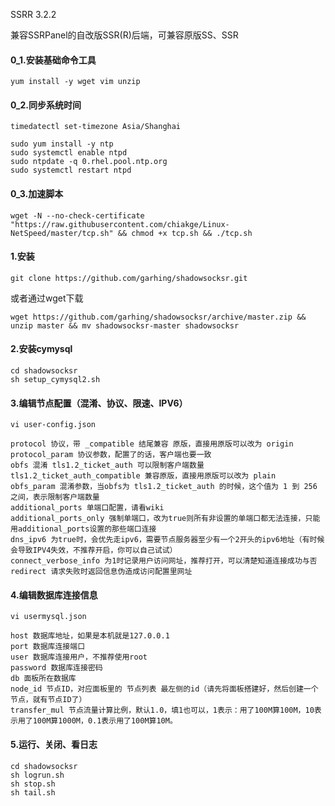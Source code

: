 SSRR 3.2.2

兼容SSRPanel的自改版SSR(R)后端，可兼容原版SS、SSR

#### 0_1.安装基础命令工具

    yum install -y wget vim unzip

#### 0_2.同步系统时间

    timedatectl set-timezone Asia/Shanghai
    
    sudo yum install -y ntp
    sudo systemctl enable ntpd
    sudo ntpdate -q 0.rhel.pool.ntp.org
    sudo systemctl restart ntpd

#### 0_3.加速脚本

    wget -N --no-check-certificate "https://raw.githubusercontent.com/chiakge/Linux-NetSpeed/master/tcp.sh" && chmod +x tcp.sh && ./tcp.sh

#### 1.安装

    git clone https://github.com/garhing/shadowsocksr.git

或者通过wget下载

    wget https://github.com/garhing/shadowsocksr/archive/master.zip && unzip master && mv shadowsocksr-master shadowsocksr



#### 2.安装cymysql

    cd shadowsocksr    
    sh setup_cymysql2.sh


#### 3.编辑节点配置（混淆、协议、限速、IPV6）

    vi user-config.json

    protocol 协议，带 _compatible 结尾兼容 原版，直接用原版可以改为 origin
    protocol_param 协议参数，配置了的话，客户端也要一致
    obfs 混淆 tls1.2_ticket_auth 可以限制客户端数量 tls1.2_ticket_auth_compatible 兼容原版，直接用原版可以改为 plain
    obfs_param 混淆参数，当obfs为 tls1.2_ticket_auth 的时候，这个值为 1 到 256 之间，表示限制客户端数量
    additional_ports 单端口配置，请看wiki
    additional_ports_only 强制单端口，改为true则所有非设置的单端口都无法连接，只能用additional_ports设置的那些端口连接
    dns_ipv6 为true时，会优先走ipv6，需要节点服务器至少有一个2开头的ipv6地址（有时候会导致IPV4失效，不推荐开启，你可以自己试试）
    connect_verbose_info 为1时记录用户访问网址，推荐打开，可以清楚知道连接成功与否
    redirect 请求失败时返回信息伪造成访问配置里网址


#### 4.编辑数据库连接信息

    vi usermysql.json

    host 数据库地址，如果是本机就是127.0.0.1
    port 数据库连接端口
    user 数据库连接用户，不推荐使用root
    password 数据库连接密码
    db 面板所在数据库
    node_id 节点ID，对应面板里的 节点列表 最左侧的id（请先将面板搭建好，然后创建一个节点，就有节点ID了）
    transfer_mul 节点流量计算比例，默认1.0，填1也可以，1表示：用了100M算100M，10表示用了100M算1000M，0.1表示用了100M算10M。

#### 5.运行、关闭、看日志

    cd shadowsocksr 
    sh logrun.sh
    sh stop.sh
    sh tail.sh


